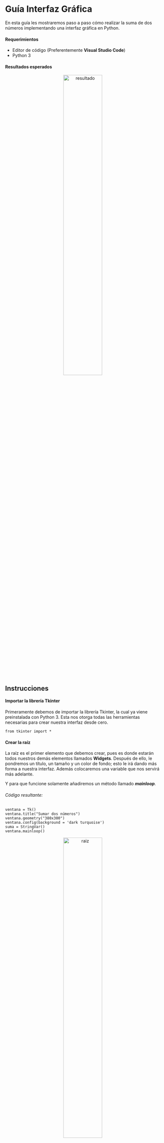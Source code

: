 # Guía Interfaz Gráfica
En esta guía les mostraremos paso a paso cómo realizar la suma de dos números implementando una interfaz gráfica en Python.

#### Requerimientos
- Editor de código (Preferentemente **Visual Studio Code**)
- Python 3

#### Resultados esperados
<p align="center"> 
   <img src="img/resultado.png" alt="resultado" width=50%>
</p>


## Instrucciones
#### Importar la librería Tkinter
Primeramente debemos de importar la librería Tkinter, la cual ya viene preinstalada con Python 3. Esta nos otorga todas las herramientas necesarias para crear nuestra interfaz desde cero.

`from tkinter import *`

#### Crear la raíz
La raíz es el primer elemento que debemos crear, pues es donde estarán todos nuestros demás elementos llamados **Widgets**.
Después de ello, le pondremos un título, un tamaño y un color de fondo; esto le irá dando más forma a nuestra interfaz. Además colocaremos una variable que nos servirá más adelante.

Y para que funcione solamente añadiremos un método llamado ***mainloop***.

###### Código resultante:
```
ventana = Tk()
ventana.title("Sumar dos números")
ventana.geometry("380x300")
ventana.config(background = 'dark turquoise')
suma = StringVar()
ventana.mainloop()
```
<p align="center"> 
   <img src="img/proceso1.png" alt="raiz" width=50%/>
</p>


#### Crear primer entrada
Ahora lo que nos corresponde es realizar el primer ***Entry***, que no es más que el widget que nos permitirá introducir nuestro primer número, sin embargo, a este le acompañará un ***Label*** que es un pequeño cuadro de texto donde le indicaremos al usuario que ahí debe introducir el primer valor.

```
e1 = Label(ventana, text =  "Número 1: ", bg = "pink", fg = "white")
entrada1 = Entry(ventana)
```
Ahora ya creamos nuestro texto y nuestra entrada de datos, pero estos aún no se encuentran en nuestra raíz, es por ello que debemos empaquetarlos.

###### Código resultante:
```
e1 = Label(ventana, text =  "Número 1: ", bg = "SteelBlue1", fg = "white")
e1.pack(padx = 5, pady = 5, ipadx = 5, ipady = 5, fill = X)
entrada1 = Entry(ventana)
entrada1.pack(fill = X, padx = 5, pady = 5, ipadx = 5, ipady = 5)
```

#### Crear segunda entrada
Para crear nuestro segundo Entry y Label, repetiremos el mismo proceso que hicimos anteriormente, solamente cambiaremos el nombre de nuestras variables.

###### Código resultante:
```
e2 = Label(ventana, text =  "Número 2: ", bg = "SteelBlue1", fg = "white")
e2.pack(padx = 5, pady = 5, ipadx = 5, ipady = 5, fill = X)
entrada2 = Entry(ventana)
entrada2.pack(fill = X, padx = 5, pady = 5, ipadx = 5, ipady = 5)
```

<p align="center"> 
   <img src="img/proceso2.png" alt="entradas" width=50%/>
</p>


#### Crear botón de suma
Ahora nos toca hacer funcionar nuestra interfaz, pues aunque ya podemos introducir números, esta no realiza nada con ellos.

Primero crearemos un botón y le asignaremos un parámetro fundamental, el cual es ***command***, este nos permite ejecutar una función que se encuentre en nuestro código cada que se pulse el botón. Tras esto, solo nos queda empaquetar nuestro botón.

###### Código resultante:
```
botonSuma = Button(ventana, text = "SUMAR", fg = "blue", command = SumarNumeros)
botonSuma.pack(side = TOP)
```
#### Crear función de suma
Nuestro botón ya tiene la orden para ejecutar una función llamada **SumarNumeros**, pero esta aún no existe en nuestro código, es por ello que vamos a crearla a continuación.
Para esta función utilizaremos tres variables:
- Suma
- entrada1
- entrada2

Para las variables de entrada utilizaremos un método llamado ***get***, el cual recolecta la información introducida en nuestras entradas, la cual pasaremos a enteros y la sumaremos para guardarla en suma; por último, solo nos queda retornar el valor utilizando el método ***set***.

###### Código resultante:
```
def SumarNumeros():
    sumar = int(entrada1.get()) + int(entrada2.get())
    return suma.set(sumar)
```

#### Mostrar el resultado
Para terminar, solo nos queda mostrar el resultado de nuestra suma, para esto, debemos crear un Laben y empaquetarlo como ya realizamos con anterioridad.

###### Código resultante:
```
resultado = Label(ventana, bg = "white", textvariable = suma, padx = 5, pady = 5, width = 50)
resultado.pack(padx = 5, pady = 5)
```
## Código final
```
from tkinter import *

def SumarNumeros():
    sumar = int(entrada1.get()) + int(entrada2.get())
    return suma.set(sumar)

ventana = Tk()
ventana.title("Sumar dos números")
ventana.geometry("380x300")
ventana.config(background = 'light blue')
suma = StringVar()

#?Numero 1
e1 = Label(ventana, text =  "Número 1: ", bg = "SteelBlue1", fg = "white")
e1.pack(padx = 5, pady = 5, ipadx = 5, ipady = 5, fill = X)
entrada1 = Entry(ventana)
entrada1.pack(fill = X, padx = 5, pady = 5, ipadx = 5, ipady = 5)

#?Numero 2
e2 = Label(ventana, text =  "Número 2: ", bg = "SteelBlue1", fg = "white")
e2.pack(padx = 5, pady = 5, ipadx = 5, ipady = 5, fill = X)
entrada2 = Entry(ventana)
entrada2.pack(fill = X, padx = 5, pady = 5, ipadx = 5, ipady = 5)

#?Botón suma
botonSuma = Button(ventana, text = "SUMAR", fg = "blue", command = SumarNumeros)
botonSuma.pack(side = TOP)

#?Mostrar resultado
resultado = Label(ventana, bg = "white", textvariable = suma, padx = 5, pady = 5, width = 50)
resultado.pack(padx = 5, pady = 5)

ventana.mainloop()
```

<p align="center"> 
   <img src="img/muestra.png" alt="muestra" width=50%/>
</p>
